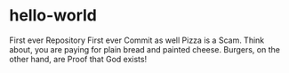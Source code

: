 # hello-world
First ever Repository
First ever Commit as well
Pizza is a Scam. Think about, you are paying for plain bread and painted cheese.
Burgers, on the other hand, are Proof that God exists! 
